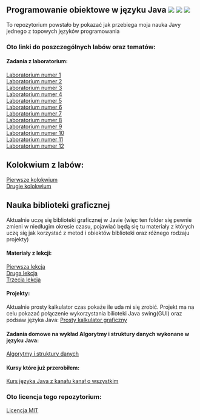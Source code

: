 ## Programowanie obiektowe w języku Java <img src="https://img.shields.io/github/license/Prawy126/Java"> <img src="https://img.shields.io/github/languages/code-size/Prawy126/Java"> <img src="https://img.shields.io/github/repo-size/Prawy126/Java">
To repozytorium powstało by pokazać jak przebiega moja nauka Javy jednego z topowych języków programowania
### Oto linki do poszczególnych labów oraz tematów:
#### Zadania z laboratorium:
<a href="https://github.com/Prawy126/Java/tree/main/Laby/lab1">Laboratorium numer 1</a><br>
<a href="https://github.com/Prawy126/Java/tree/main/Laby/lab2">Laboratorium numer 2</a><br>
<a href="https://github.com/Prawy126/Java/tree/main/Laby/Lab3">Laboratorium numer 3</a><br>
<a href="https://github.com/Prawy126/Java/tree/main/Laby/lab%204">Laboratorium numer 4</a><br>
<a href="https://github.com/Prawy126/Java/tree/main/Laby/lab%205">Laboratorium numer 5</a><br>
<a href="https://github.com/Prawy126/Java/tree/main/Laby/lab%206">Laboratorium numer 6</a><br>
<a href="https://github.com/Prawy126/Java/tree/main/Laby/lab7">Laboratorium numer 7</a><br>
<a href="https://github.com/Prawy126/Java/tree/main/Laby/lab%208">Laboratorium numer 8</a><br>
<a href="https://github.com/Prawy126/Java/tree/main/Laby/lab%209">Laboratorium numer 9</a><br>
<a href="https://github.com/Prawy126/Java/tree/main/Laby/lab%2010">Laboratorium numer 10</a><br>
<a href="https://github.com/Prawy126/Java/tree/main/Laby/lab%2011">Laboratorium numer 11</a><br>
<a href="https://github.com/Prawy126/Java/tree/main/Laby/lab%2012">Laboratorium numer 12</a><br>

## Kolokwium z labów:
<a href="https://github.com/Prawy126/Java/tree/main/Kolokwium/Kolokwium">Pierwsze kolokwium</a><br>
<a href="https://github.com/Prawy126/Java/tree/main/Kolokiwum/Kolokwium%202">Drugie kolokwium</a><br>

## Nauka biblioteki graficznej
Aktualnie uczę się biblioteki graficznej w Javie (więc ten folder się pewnie zmieni w niedługim okresie czasu, pojawiać będą się tu materiały z których uczę się jak korzystać z metod i obiektów biblioteki oraz różnego rodzaju projekty)<br>
#### Materiały z lekcji:
<a href="https://github.com/Prawy126/Java/tree/main/Biblioteka_graficzna/MojeOkienko">Pierwsza lekcja</a><br>
<a href="https://github.com/Prawy126/Java/tree/main/Biblioteka_graficzna/Lekcja2">Druga lekcja</a><br>
<a href="https://github.com/Prawy126/Java/tree/main/Biblioteka_graficzna/lekcja3">Trzecia lekcja</a><br>
#### Projekty:
Aktualnie prosty kalkulator czas pokaże ile uda mi się zrobić. Projekt ma na celu pokazać połączenie wykorzystania 
bilioteki Java swing(GUI) oraz podsaw języka Java:
<a href="https://github.com/Prawy126/Java/tree/main/Biblioteka_graficzna/kalkulator">Prosty kalkulator graficzny</a><br>

#### Zadania domowe na wykład Algorytmy i struktury danych wykonane w języku Java:
<a href="https://github.com/Prawy126/Java/tree/main/Algorytmy">Algorytmy i struktury danych</a><br>

#### Kursy które już przerobiłem:
<a href="https://github.com/Prawy126/Java/tree/main/Kurs_Kanal_O_Wszystkim">Kurs języka Java z kanału kanał o wszystkim</a><br>

### Oto licencja tego repozytorium:
<a href="https://github.com/Prawy126/Java/tree/main/LICENSE">Licencja MIT</a><br>
